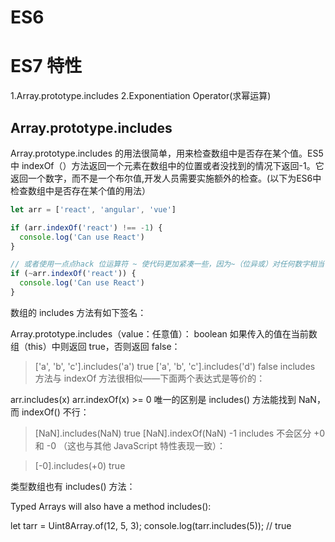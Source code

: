 # ES6

# ES7 特性

1.Array.prototype.includes
2.Exponentiation Operator(求幂运算)

## Array.prototype.includes

Array.prototype.includes 的用法很简单，用来检查数组中是否存在某个值。ES5中 indexOf（）方法返回一个元素在数组中的位置或者没找到的情况下返回-1。它返回一个数字，而不是一个布尔值,开发人员需要实施额外的检查。(以下为ES6中检查数组中是否存在某个值的用法）

``` javascript
let arr = ['react', 'angular', 'vue']

if (arr.indexOf('react') !== -1) {
  console.log('Can use React')
}

// 或者使用一点点hack 位运算符 ~ 使代码更加紧凑一些，因为~（位异或）对任何数字相当于-(a + 1):
if (~arr.indexOf('react')) {
  console.log('Can use React')
}
```

数组的 includes 方法有如下签名：

Array.prototype.includes（value：任意值）： boolean
如果传入的值在当前数组（this）中则返回 true，否则返回 false：

> ['a', 'b', 'c'].includes('a')
true
> ['a', 'b', 'c'].includes('d')
false
includes 方法与 indexOf 方法很相似——下面两个表达式是等价的：

arr.includes(x)
arr.indexOf(x) >= 0
唯一的区别是 includes() 方法能找到 NaN，而 indexOf() 不行：

> [NaN].includes(NaN)
true
> [NaN].indexOf(NaN)
-1
includes 不会区分 +0 和 -0 （这也与其他 JavaScript 特性表现一致）：

> [-0].includes(+0)
true

类型数组也有 includes() 方法：

Typed Arrays will also have a method includes():

let tarr = Uint8Array.of(12, 5, 3);
console.log(tarr.includes(5)); // true
